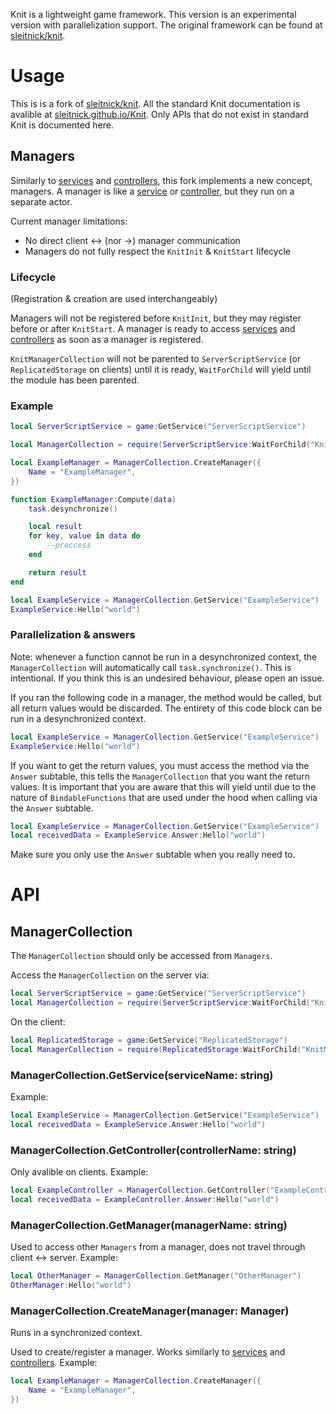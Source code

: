 Knit is a lightweight game framework. This version is an experimental version with parallelization support. The original framework can be found at [sleitnick/knit][knit].

# Usage
This is is a fork of [sleitnick/knit][knit]. All the standard Knit documentation is avalible at [sleitnick.github.io/Knit][knitdocs]. Only APIs that do not exist in standard Knit is documented here.
## Managers
Similarly to [services] and [controllers], this fork implements a new concept, managers. A manager is like a [service][services] or [controller][controllers], but they run on a separate actor.

Current manager limitations:
- No direct client <-> (nor ->) manager communication
- Managers do not fully respect the ``KnitInit`` & ``KnitStart`` lifecycle

### Lifecycle
(Registration & creation are used interchangeably)

Managers will not be registered before ``KnitInit``, but they may register before or after ``KnitStart``. A manager is ready to access [services] and [controllers] as soon as a manager is registered.

``KnitManagerCollection`` will not be parented to ``ServerScriptService`` (or ``ReplicatedStorage`` on clients) until it is ready, ``WaitForChild`` will yield until the module has been parented.

### Example
```lua
local ServerScriptService = game:GetService("ServerScriptService")

local ManagerCollection = require(ServerScriptService:WaitForChild("KnitManagerCollection"))

local ExampleManager = ManagerCollection.CreateManager({
	Name = "ExampleManager",
})

function ExampleManager:Compute(data)
	task.desynchronize()

	local result
	for key, value in data do
		--proccess
	end

	return result
end

local ExampleService = ManagerCollection.GetService("ExampleService")
ExampleService:Hello("world")
```

### Parallelization & answers
Note: whenever a function cannot be run in a desynchronized context, the ``ManagerCollection`` will automatically call ``task.synchronize()``. This is intentional. If you think this is an undesired behaviour, please open an issue.

If you ran the following code in a manager, the method would be called, but all return values would be discarded. The entirety of this code block can be run in a desynchronized context.
```lua
local ExampleService = ManagerCollection.GetService("ExampleService")
ExampleService:Hello("world")
```
If you want to get the return values, you must access the method via the ``Answer`` subtable, this tells the ``ManagerCollection`` that you want the return values. It is important that you are aware that this will yield until due to the nature of ``BindableFunctions`` that are used under the hood when calling via the ``Answer`` subtable.
```lua
local ExampleService = ManagerCollection.GetService("ExampleService")
local receivedData = ExampleService.Answer:Hello("world")
```
Make sure you only use the ``Answer`` subtable when you really need to.

# API
## ManagerCollection
The ``ManagerCollection`` should only be accessed from ``Managers``.

Access the ``ManagerCollection`` on the server via:
```lua
local ServerScriptService = game:GetService("ServerScriptService")
local ManagerCollection = require(ServerScriptService:WaitForChild("KnitManagerCollection"))
```
On the client:
```lua
local ReplicatedStorage = game:GetService("ReplicatedStorage")
local ManagerCollection = require(ReplicatedStorage:WaitForChild("KnitManagerCollection"))
```

### ManagerCollection.GetService(serviceName: string)
Example:
```lua
local ExampleService = ManagerCollection.GetService("ExampleService")
local receivedData = ExampleService.Answer:Hello("world")
```
### ManagerCollection.GetController(controllerName: string)
Only avalible on clients.
Example:
```lua
local ExampleController = ManagerCollection.GetController("ExampleController")
local receivedData = ExampleController.Answer:Hello("world")
```
### ManagerCollection.GetManager(managerName: string)
Used to access other ``Managers`` from a manager, does not travel through client <-> server.
Example:
```lua
local OtherManager = ManagerCollection.GetManager("OtherManager")
OtherManager:Hello("world")
```
### ManagerCollection.CreateManager(manager: Manager)
Runs in a synchronized context.

Used to create/register a manager. Works similarly to [services] and [controllers].
Example:
```lua
local ExampleManager = ManagerCollection.CreateManager({
	Name = "ExampleManager",
})
```

[knit]: https://github.com/Sleitnick/Knit
[knitdocs]: https://sleitnick.github.io/Knit/
[services]: https://sleitnick.github.io/Knit/docs/services
[controllers]: https://sleitnick.github.io/Knit/docs/controllers
